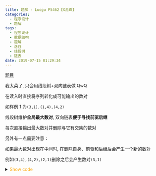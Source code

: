 ```yaml
---
title: 题解 - Luogu P5462【X龙珠】
categories:
  - 程序设计
  - 题解
tags:
  - 程序设计
  - 数据结构
  - 题解
  - 洛谷
  - 线段树
  - 链表
date: 2019-07-15 01:29:34
---
```


[题目](https://www.luogu.com.cn/problem/P5462)

我太菜了, 只会用线段树+双向链表做 QwQ

<!--more-->

在读入时直接将序列转化成可能输出的数对

如样例 1 为`(3,1),(1,4),(4,2)`

线段树维护**全局最大数对**, 双向链表**便于寻找前驱后继**

每次直接输出最大数对并删除与它有交集的数对

另外有一点需要注意：

如果最大数对出现在中间时, 在删除自身、前驱和后继后会产生一个新的数对

例如`(3,4),(4,2),(2,1)`删除之后会产生数对`(3,1)`

<details>
<summary><font color='orange'>Show code</font></summary>

{% icodeweb cpa title:Luogu_5462 lang:cpp Luogu/5462/0.cpp %}

</details>

